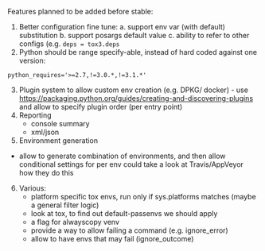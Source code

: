 Features planned to be added before stable:

1. Better configuration fine tune:
   a. support env var (with default) substitution
   b. support posargs default value
   c. ability to refer to other configs (e.g. ``deps = tox3.deps``
2. Python should be range specify-able, instead of hard coded against one version:
  ```
  python_requires='>=2.7,!=3.0.*,!=3.1.*'
  ```
3. Plugin system to allow custom env creation (e.g. DPKG/ docker) -
   use https://packaging.python.org/guides/creating-and-discovering-plugins and allow to
   specify plugin order (per entry point)
4. Reporting
   - console summary
   - xml/json
5. Environment generation
  - allow to generate combination of environments, and then allow conditional settings for per env
  could take a look at Travis/AppVeyor how they do this
6. Various:
   - platform specific tox envs, run only if sys.platforms matches (maybe a general filter logic)
   - look at tox, to find out default-passenvs we should apply
   - a flag for alwayscopy venv
   - provide a way to allow failing a command (e.g. ignore_error)
   - allow to have envs that may fail (ignore_outcome)
